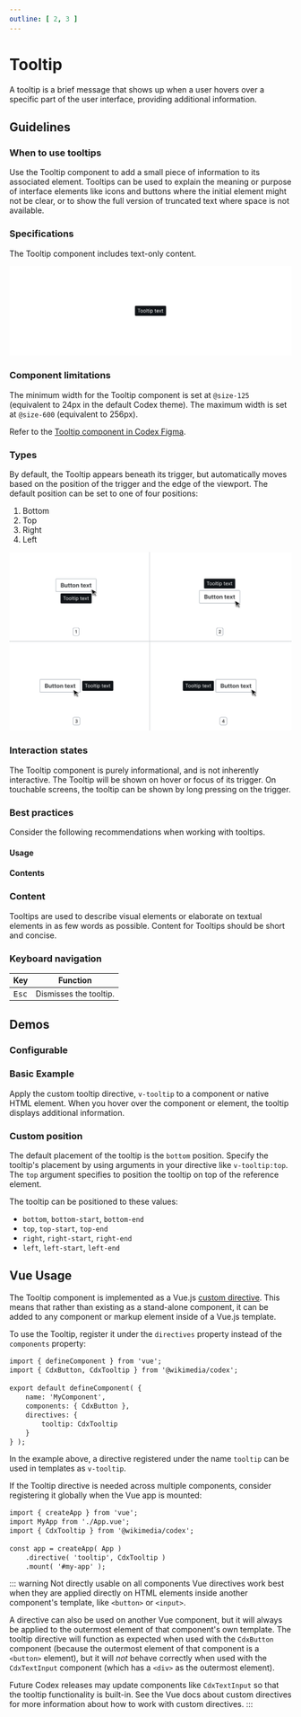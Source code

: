 ```yaml
---
outline: [ 2, 3 ]
---
```


<script setup>
import TooltipConfigurable from '@/../component-demos/tooltip/examples/TooltipConfigurable.vue';
import TooltipBasic from '@/../component-demos/tooltip/examples/TooltipBasic.vue';
import TooltipPosition from '@/../component-demos/tooltip/examples/TooltipPosition.vue';

const controlsConfig = [
	{
		name: 'position',
		type: 'radio',
		options: [
			'bottom',
			'top',
			'left',
			'right'
		]
	},
	{
		name: 'textContent',
		type: 'text',
		initial: 'Tooltip text'
	}
];

</script>

# Tooltip

A tooltip is a brief message that shows up when a user hovers over a specific part of the user interface, providing additional information.

## Guidelines

### When to use tooltips

Use the Tooltip component to add a small piece of information to its associated element. Tooltips can be used to explain the meaning or purpose of interface elements like icons and buttons where the initial element might not be clear, or to show the full version of truncated text where space is not available.

### Specifications

The Tooltip component includes text-only content.

![Specification of Tooltip component.](../../assets/components/tooltip-specifications.svg)

### Component limitations

The minimum width for the Tooltip component is set at `@size-125` (equivalent to 24px in the default Codex theme). The maximum width is set at `@size-600` (equivalent to 256px).

Refer to the [Tooltip component in Codex Figma](https://www.figma.com/design/KoDuJMadWBXtsOtzGS4134/%E2%9D%96-Codex-components?m=auto&node-id=17954-2437&t=RVlYIfoOsmLFBzgY-1).

### Types

By default, the Tooltip appears beneath its trigger, but automatically moves based on the position of the trigger and the edge of the viewport. The default position can be set to one of four positions:
1. Bottom
2. Top
3. Right
4. Left

![Types of Tooltip based on its placement: top, bottom, right, and left.](../../assets/components/tooltip-types-position.svg)

### Interaction states

The Tooltip component is purely informational, and is not inherently interactive. The Tooltip will be shown on hover or focus of its trigger. On touchable screens, the tooltip can be shown by long pressing on the trigger.

### Best practices

Consider the following recommendations when working with tooltips.

#### Usage

<cdx-demo-rules>
<template #do-media>

![A tooltip displayed from a button with short and concise text.](../../assets/components/tooltip-best-practices-usage-do.svg)

</template>
<template #do-text>

- Use a tooltip to provide further clarification or give additional context and information.

</template>
<template #dont-media>

![A tooltip wrongly displaying an error message from a button.](../../assets/components/tooltip-best-practices-usage-dont.svg)

</template>
<template #dont-text>

- Provide significant details or information, such as errors — tooltips can be easily overlooked.

</template>
</cdx-demo-rules>

#### Contents

<cdx-demo-rules>
<template #do-media>

![A tooltip displayed from an icon-only button describing its meaning.](../../assets/components/tooltip-best-practices-contents-do.svg)

</template>
<template #do-text>

- Use only text within a tooltip.

</template>
<template #dont-media>

![A tooltip wrongly displaying a blue link.](../../assets/components/tooltip-best-practices-contents-dont.svg)

</template>
<template #dont-text>

- Include interactive elements like links or buttons within a tooltip.

</template>
</cdx-demo-rules>

### Content

Tooltips are used to describe visual elements or elaborate on textual elements in as few words as possible. Content for Tooltips should be short and concise.

<cdx-demo-rules>
<template #do-media>

![A tooltip with more than one sentence using a period at the end of each sentence.](../../assets/components/tooltip-content-do.svg)

</template>
<template #do-text>

- Use punctuation for more than one sentence, or when the truncated text includes punctuation.

</template>
<template #dont-media>

![A tooltip wrongly using a period at the end of only one sentence.](../../assets/components/tooltip-content-dont.svg)

</template>
<template #dont-text>

- Use punctuation when the text consists of just one sentence.

</template>
</cdx-demo-rules>

### Keyboard navigation

| Key | Function |
| -- | -- |
| <kbd>Esc</kbd> | Dismisses the tooltip. |

## Demos

### Configurable

<cdx-demo-wrapper :controls-config="controlsConfig">
<template v-slot:demo="{ propValues }">
	<tooltip-configurable v-bind="propValues" />
</template>
</cdx-demo-wrapper>


### Basic Example

Apply the custom tooltip directive, `v-tooltip` to a component or native HTML element.
When you hover over the component or element, the tooltip displays additional information.

<cdx-demo-wrapper>
<template v-slot:demo>
	<tooltip-basic />
</template>

<template v-slot:code>

:::code-group

<<< @/../component-demos/tooltip/examples/TooltipBasic.vue [NPM]

<<< @/../component-demos/tooltip/examples-mw/TooltipBasic.vue [MediaWiki]

:::

</template>

</cdx-demo-wrapper>

### Custom position

The default placement of the tooltip is the `bottom` position.
Specify the tooltip's placement by using arguments in your directive like `v-tooltip:top`.
The `top` argument specifies to position the tooltip on top of the reference element.

The tooltip can be positioned to these values:
- `bottom`, `bottom-start`, `bottom-end`
- `top`, `top-start`, `top-end`
- `right`, `right-start`, `right-end`
- `left`, `left-start`, `left-end`

<cdx-demo-wrapper>
<template v-slot:demo>
	<tooltip-position />
</template>

<template v-slot:code>

:::code-group

<<< @/../component-demos/tooltip/examples/TooltipPosition.vue [NPM]

<<< @/../component-demos/tooltip/examples-mw/TooltipPosition.vue [MediaWiki]

:::

</template>

</cdx-demo-wrapper>

## Vue Usage

The Tooltip component is implemented as a Vue.js
[custom directive](https://vuejs.org/guide/reusability/custom-directives.html#custom-directives). 
This means that rather than existing as a stand-alone component, it can be added
to any component or markup element inside of a Vue.js template.

To use the Tooltip, register it under the `directives` property instead of the `components`
property:

```js{7-9}
import { defineComponent } from 'vue';
import { CdxButton, CdxTooltip } from '@wikimedia/codex';

export default defineComponent( {
	name: 'MyComponent',
	components: { CdxButton },
	directives: {
		tooltip: CdxTooltip
	}
} );
```

In the example above, a directive registered under the name `tooltip` can be used
in templates as `v-tooltip`.

If the Tooltip directive is needed across multiple components, consider registering
it globally when the Vue app is mounted:

```js{6}
import { createApp } from 'vue';
import MyApp from './App.vue';
import { CdxTooltip } from '@wikimedia/codex';

const app = createApp( App )
    .directive( 'tooltip', CdxTooltip )
	.mount( '#my-app' );
```

::: warning Not directly usable on all components
Vue directives work best when they are applied directly on HTML elements inside
another component's template, like `<button>` or `<input>`.

A directive can also be used on another Vue component, but it will always be applied
to the outermost element of that component's own template. The tooltip directive will
function as expected when used with the `CdxButton` component (because the outermost
element of that component is a `<button>` element), but it will *not* behave correctly
when used with the `CdxTextInput` component (which has a `<div>` as the outermost element).

Future Codex releases may update components like `CdxTextInput` so that the
tooltip functionality is built-in. See the Vue docs about custom directives for more
information about how to work with custom directives.
:::